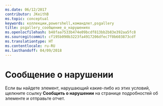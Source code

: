 ```yaml
---
ms.date: 06/12/2017
contributor: JKeithB
ms.topic: conceptual
keywords: коллекции,powershell,командлет,psgallery
title: psgallery_сообщение_о_нарушениях
ms.openlocfilehash: b48faa7533b474e09bcdf813bb2b83e392aa5fc8
ms.sourcegitcommit: cf195b090b3223fa4917206dfec7f0b603873cdf
ms.translationtype: HT
ms.contentlocale: ru-RU
ms.lasthandoff: 04/09/2018
---
```

# <a name="report-abuse"></a>Сообщение о нарушении

Если вы найдете элемент, нарушающий какие-либо из этих условий, щелкните ссылку **Сообщить о нарушении** на странице подробностей об элементе и отправьте отчет.